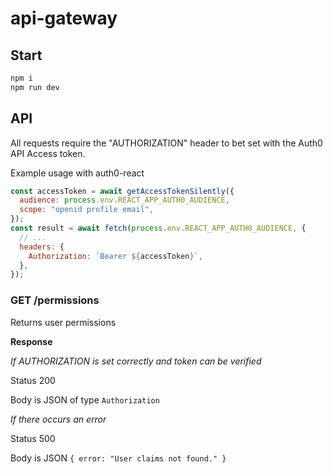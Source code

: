 # api-gateway

## Start

```bash
npm i
npm run dev
```

## API

All requests require the "AUTHORIZATION" header to bet set with the Auth0 API Access token.

Example usage with auth0-react

```js
const accessToken = await getAccessTokenSilently({
  audience: process.env.REACT_APP_AUTH0_AUDIENCE,
  scope: "openid profile email",
});
const result = await fetch(process.env.REACT_APP_AUTH0_AUDIENCE, {
  // ...
  headers: {
    Authorization: `Bearer ${accessToken}`,
  },
});
```

### GET /permissions

Returns user permissions

**Response**

_If AUTHORIZATION is set correctly and token can be verified_

Status 200

Body is JSON of type `Authorization`

_If there occurs an error_

Status 500

Body is JSON `{ error: "User claims not found." }`
